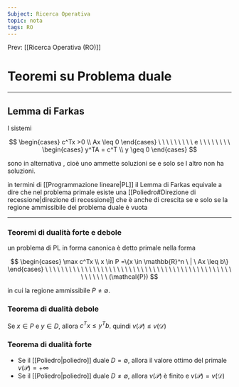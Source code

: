 ```yaml
---
Subject: Ricerca Operativa
topic: nota
tags: RO
---
```


Prev: [[Ricerca Operativa (RO)]]

# Teoremi su Problema duale
---
## Lemma di Farkas

I sistemi

$$
\begin{cases}
c^Tx >0 \\
Ax \leq 0
\end{cases} \ \ \ \ \ \ \ \ \ e \ \ \ \ \ \ \ \
\begin{cases}
y^TA = c^T \\
y \geq 0
\end{cases}
$$

sono in alternativa , cioè uno ammette soluzioni se e solo se l altro non ha soluzioni.

in termini di [[Programmazione lineare|PL]] il Lemma di Farkas equivale a dire che nel problema primale esiste una [[Poliedro#Direzione di recessione|direzione di  recessione]] che è anche di crescita se e solo se la regione ammissibile del problema duale è vuota

---

### Teoremi di dualità forte e debole

un problema di PL in forma canonica è detto primale nella forma

$$
\begin{cases}
\max c^Tx \\
x \in P =\{x \in \mathbb{R}^n \ | \ Ax \leq b\}
\end{cases}
\ \ \ \ \ \ \ \ \ \ \ \ \ \ \ \ \ \ \ \ \ \ \ \ \ \ \ \ \ \ \ \ \ \ \ \ \ \ \ \ \ \ \ \ \ \ \ \ \ \ \ \ \ \
(\mathcal{P})
$$

in cui la regione ammissibile $P \not= \emptyset$.

### Teorema di dualità debole

Se $x\in P$ e $y\in D$, allora $c^Tx \leq y^Tb$. quindi $v(\mathcal{P}) \leq v(\mathcal{D})$

### Teorema di dualità forte

- Se il [[Poliedro|poliedro]] duale $D = \emptyset$, allora il valore ottimo del primale $v(\mathcal{P}) = +\infty$
- Se il [[Poliedro|poliedro]] duale $D \not= \emptyset$, allora $v(\mathcal{P})$  è finito e $v(\mathcal{P}) = v(\mathcal{D})$

